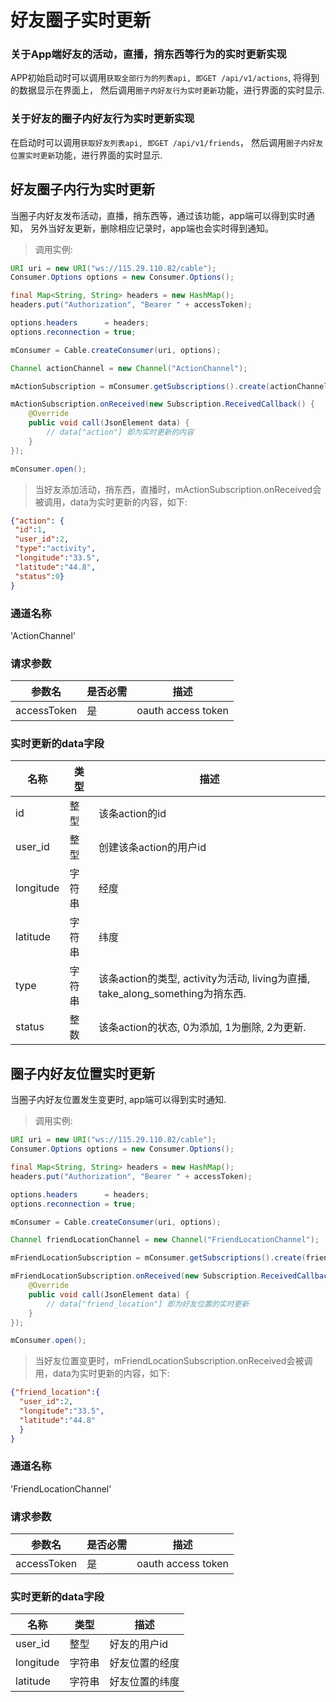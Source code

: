 # 好友圈子实时更新

### 关于App端好友的活动，直播，捎东西等行为的实时更新实现

APP初始启动时可以调用`获取全部行为的列表api, 即GET /api/v1/actions`, 将得到的数据显示在界面上， 然后调用`圈子内好友行为实时更新`功能，进行界面的实时显示.

### 关于好友的圈子内好友行为实时更新实现

在启动时可以调用`获取好友列表api, 即GET /api/v1/friends`， 然后调用`圈子内好友位置实时更新`功能，进行界面的实时显示.

## 好友圈子内行为实时更新

当圈子内好友发布活动，直播，捎东西等，通过该功能，app端可以得到实时通知， 另外当好友更新，删除相应记录时，app端也会实时得到通知。

> 调用实例:

```java
URI uri = new URI("ws://115.29.110.82/cable");
Consumer.Options options = new Consumer.Options();

final Map<String, String> headers = new HashMap();
headers.put("Authorization", "Bearer " + accessToken);

options.headers      = headers;
options.reconnection = true;

mConsumer = Cable.createConsumer(uri, options);

Channel actionChannel = new Channel("ActionChannel");

mActionSubscription = mConsumer.getSubscriptions().create(actionChannel);

mActionSubscription.onReceived(new Subscription.ReceivedCallback() {
    @Override
    public void call(JsonElement data) {
        // data["action"] 即为实时更新的内容
    }
});

mConsumer.open();
```

> 当好友添加活动，捎东西，直播时，mActionSubscription.onReceived会被调用，data为实时更新的内容，如下:

```json
{"action": {
 "id":1,
 "user_id":2,
 "type":"activity",
 "longitude":"33.5",
 "latitude":"44.8",
 "status":0}
}
```

### 通道名称

'ActionChannel'

### 请求参数

参数名 | 是否必需 | 描述
-------|----------|------
accessToken  | 是       | oauth access token

### 实时更新的data字段

名称    | 类型      | 描述
-------|----------|------
id      | 整型    | 该条action的id
user_id | 整型     | 创建该条action的用户id
longitude|字符串    | 经度
latitude |字符串    | 纬度
type    | 字符串    | 该条action的类型, activity为活动, living为直播, take_along_something为捎东西.
status  | 整数      | 该条action的状态, 0为添加, 1为删除, 2为更新.

## 圈子内好友位置实时更新

当圈子内好友位置发生变更时, app端可以得到实时通知.

> 调用实例:

```java
URI uri = new URI("ws://115.29.110.82/cable");
Consumer.Options options = new Consumer.Options();

final Map<String, String> headers = new HashMap();
headers.put("Authorization", "Bearer " + accessToken);

options.headers      = headers;
options.reconnection = true;

mConsumer = Cable.createConsumer(uri, options);

Channel friendLocationChannel = new Channel("FriendLocationChannel");

mFriendLocationSubscription = mConsumer.getSubscriptions().create(friendLocationChannel);

mFriendLocationSubscription.onReceived(new Subscription.ReceivedCallback() {
    @Override
    public void call(JsonElement data) {
        // data["friend_location"] 即为好友位置的实时更新
    }
});

mConsumer.open();
```

> 当好友位置变更时，mFriendLocationSubscription.onReceived会被调用，data为实时更新的内容，如下:

```json
{"friend_location":{
  "user_id":2,
  "longitude":"33.5",
  "latitude":"44.8"
  }
}
```

### 通道名称

'FriendLocationChannel'

### 请求参数

参数名 | 是否必需 | 描述
-------|----------|------
accessToken  | 是       | oauth access token

### 实时更新的data字段

名称    | 类型      | 描述
-------|----------|------
user_id  | 整型    | 好友的用户id
longitude| 字符串    | 好友位置的经度
latitude  | 字符串   | 好友位置的纬度
